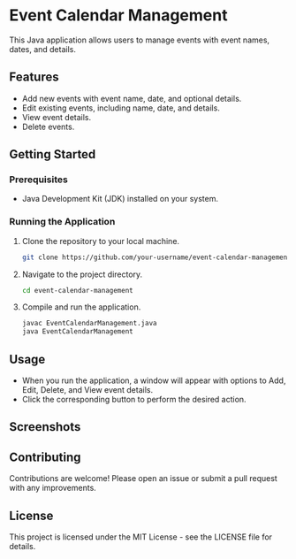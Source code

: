 # Event Calendar Management

This Java application allows users to manage events with event names, dates, and details.

## Features

- Add new events with event name, date, and optional details.
- Edit existing events, including name, date, and details.
- View event details.
- Delete events.

## Getting Started

### Prerequisites

- Java Development Kit (JDK) installed on your system.

### Running the Application

1. Clone the repository to your local machine.
   ```bash
   git clone https://github.com/your-username/event-calendar-management.git
2. Navigate to the project directory.
   ```bash
   cd event-calendar-management
3. Compile and run the application.
   ```bash
   javac EventCalendarManagement.java
   java EventCalendarManagement

## Usage

- When you run the application, a window will appear with options to Add, Edit, Delete, and View event details.
- Click the corresponding button to perform the desired action.


## Screenshots


## Contributing

Contributions are welcome! Please open an issue or submit a pull request with any improvements.

## License

This project is licensed under the MIT License - see the LICENSE file for details.


